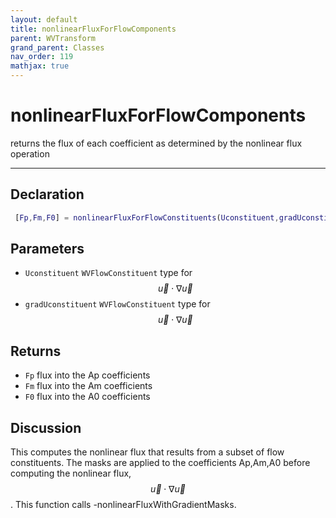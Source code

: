 ```yaml
---
layout: default
title: nonlinearFluxForFlowComponents
parent: WVTransform
grand_parent: Classes
nav_order: 119
mathjax: true
---
```


#  nonlinearFluxForFlowComponents

returns the flux of each coefficient as determined by the nonlinear flux operation


---

## Declaration
```matlab
 [Fp,Fm,F0] = nonlinearFluxForFlowConstituents(Uconstituent,gradUconstituent)
```
## Parameters
+ `Uconstituent`  `WVFlowConstituent` type for $$\vec{u} \cdot \nabla \vec{u}$$
+ `gradUconstituent`  `WVFlowConstituent` type for $$\vec{u} \cdot \nabla \vec{u}$$

## Returns
+ `Fp`  flux into the Ap coefficients
+ `Fm`  flux into the Am coefficients
+ `F0`  flux into the A0 coefficients

## Discussion

  This computes the nonlinear flux that results from a subset of flow
  constituents. The masks are applied to the coefficients Ap,Am,A0 before
  computing the nonlinear flux, $$\vec{u} \cdot \nabla \vec{u}$$. This
  function calls -nonlinearFluxWithGradientMasks.
 
              
